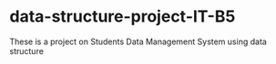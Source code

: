 # data-structure-project-IT-B5
These is a project on Students Data Management System using data structure 
